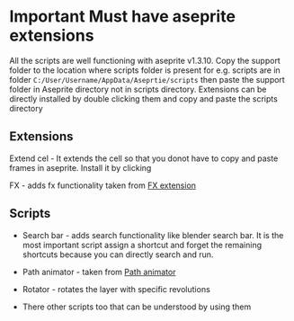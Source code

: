 # Important Must have aseprite extensions
All the scripts are well functioning with aseprite v1.3.10. Copy the support folder to the location where scripts folder is present for e.g. scripts are in folder `C:/User/Username/AppData/Aseprtie/scripts` then paste the support folder in Aseprite directory not in scripts directory. Extensions can be directly installed by double clicking them and copy and paste the scripts directory


## Extensions

Extend cel - It extends the cell so that you donot have to copy and paste frames in aseprite.
Install it by clicking

FX - adds fx functionality taken from [FX extension](https://thkaspar.itch.io/fx)

## Scripts

- Search bar - adds search functionality like blender search bar. It is the most important script assign a shortcut and forget the remaining shortcuts because you can directly search and run.

- Path animator - taken from [Path animator](https://gasparoken.itch.io/path-animator-script)
- Rotator - rotates the layer with specific revolutions
- There other scripts too that can be understood by using them